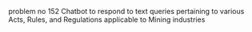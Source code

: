 problem no 152 Chatbot to respond to text queries pertaining to various Acts, Rules, and Regulations applicable to Mining industries
